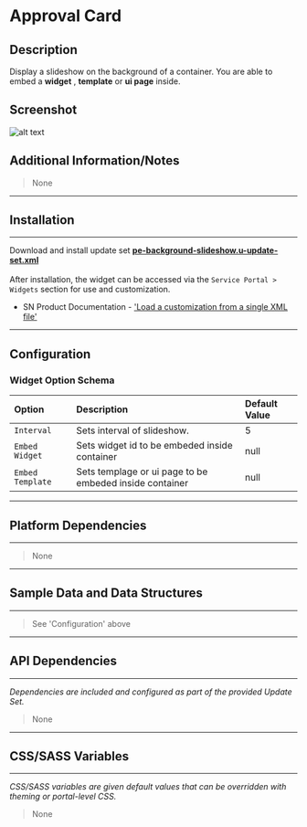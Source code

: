 # Approval Card

## Description

Display a slideshow on the background of a container. You are able to embed a **widget** , **template**  or **ui page** inside.

## Screenshot
![alt text](../../images/pe-background-slideshow.gif "Background Slideshow")

## Additional Information/Notes
> None

---
## Installation
---
Download and install update set **[pe-background-slideshow.u-update-set.xml](https://github.com/platform-experience/serviceportal-widget-library/blob/master/pe-background-slideshow/pe-background-slideshow.u-update-set.xml)** <br/><br/>
After installation, the widget can be accessed via the `Service Portal > Widgets` section for use and customization.<br/>
* SN Product Documentation - ['Load a customization from a single XML file'](https://docs.servicenow.com/bundle/kingston-application-development/page/build/system-update-sets/task/t_SaveAnUpdateSetAsAnXMLFile.html)

---
## Configuration

### Widget Option Schema

| Option | Description | Default Value |
| :--- | :--- | :--- |
| `Interval` | Sets interval of slideshow. | 5 |
| `Embed Widget` | Sets widget id to be embeded inside container | null |
| `Embed Template` | Sets templage or ui page to be embeded inside container | null |

---
## Platform Dependencies
---
> None
---
## Sample Data and Data Structures
---
> See 'Configuration' above

---
## API Dependencies
---
<i>Dependencies are included and configured as part of the provided Update Set.</i>
> None

---
## CSS/SASS Variables
---
_CSS/SASS variables are given default values that can be overridden with theming or portal-level CSS._
> None
